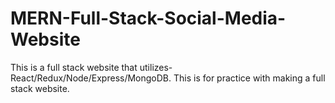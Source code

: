 # MERN-Full-Stack-Social-Media-Website
This is a full stack website that utilizes- React/Redux/Node/Express/MongoDB. This is for practice with making a full stack website.
